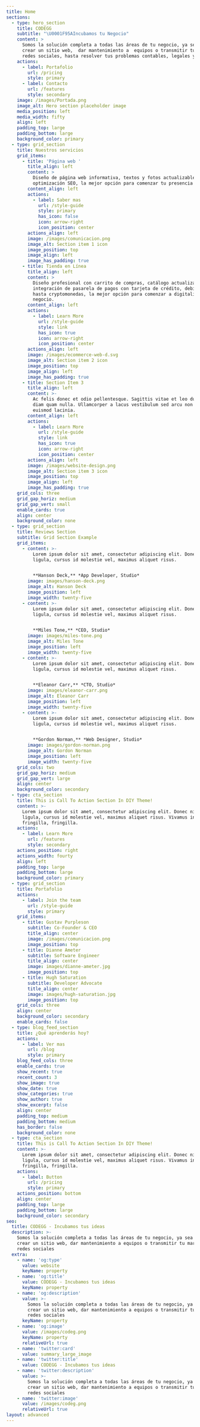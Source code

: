 ```yaml
---
title: Home
sections:
  - type: hero_section
    title: CODEGG
    subtitle: "\U0001F95AIncubamos tu Negocio"
    content: >
      Somos la solución completa a todas las áreas de tu negocio, ya sea desde
      crear un sitio web,  dar mantenimiento a  equipos o transmitir tu marca en
      redes sociales, hasta resolver tus problemas contables, legales y mas ❤
    actions:
      - label: Portafolio
        url: /pricing
        style: primary
      - label: Contacto
        url: /features
        style: secondary
    image: /images/Portada.png
    image_alt: Hero section placeholder image
    media_position: left
    media_width: fifty
    align: left
    padding_top: large
    padding_bottom: large
    background_color: primary
  - type: grid_section
    title: Nuestros servicios
    grid_items:
      - title: 'Página web '
        title_align: left
        content: >
          Diseño de página web informativa, textos y fotos actualizables,
          optimización SEO, la mejor opción para comenzar tu presencia online.
        content_align: left
        actions:
          - label: Saber mas
            url: /style-guide
            style: primary
            has_icon: false
            icon: arrow-right
            icon_position: center
        actions_align: left
        image: /images/comunicacion.png
        image_alt: Section item 1 icon
        image_position: top
        image_align: left
        image_has_padding: true
      - title: Tienda en Línea
        title_align: left
        content: >
          Diseño profesional con carrito de compras, catálogo actualizable,
          integración de pasarela de pagos con tarjeta de crédito, debito y
          hasta cryptomonedas, la mejor opción para comenzar a digitalizar su
          negocio.
        content_align: left
        actions:
          - label: Learn More
            url: /style-guide
            style: link
            has_icon: true
            icon: arrow-right
            icon_position: center
        actions_align: left
        image: /images/ecommerce-web-d.svg
        image_alt: Section item 2 icon
        image_position: top
        image_align: left
        image_has_padding: true
      - title: Section Item 3
        title_align: left
        content: >-
          Ac felis donec et odio pellentesque. Sagittis vitae et leo duis ut
          diam quam nulla. Ullamcorper a lacus vestibulum sed arcu non odio
          euismod lacinia.
        content_align: left
        actions:
          - label: Learn More
            url: /style-guide
            style: link
            has_icon: true
            icon: arrow-right
            icon_position: center
        actions_align: left
        image: /images/website-design.png
        image_alt: Section item 3 icon
        image_position: top
        image_align: left
        image_has_padding: true
    grid_cols: three
    grid_gap_horiz: medium
    grid_gap_vert: small
    enable_cards: true
    align: center
    background_color: none
  - type: grid_section
    title: Reviews Section
    subtitle: Grid Section Example
    grid_items:
      - content: >-
          Lorem ipsum dolor sit amet, consectetur adipiscing elit. Donec nisl
          ligula, cursus id molestie vel, maximus aliquet risus.


          **Hanson Deck,** *App Developer, Studio*
        image: images/hanson-deck.png
        image_alt: Hanson Deck
        image_position: left
        image_width: twenty-five
      - content: >-
          Lorem ipsum dolor sit amet, consectetur adipiscing elit. Donec nisl
          ligula, cursus id molestie vel, maximus aliquet risus.


          **Miles Tone,** *CEO, Studio*
        image: images/miles-tone.png
        image_alt: Miles Tone
        image_position: left
        image_width: twenty-five
      - content: >-
          Lorem ipsum dolor sit amet, consectetur adipiscing elit. Donec nisl
          ligula, cursus id molestie vel, maximus aliquet risus.


          **Eleanor Carr,** *CTO, Studio*
        image: images/eleanor-carr.png
        image_alt: Eleanor Carr
        image_position: left
        image_width: twenty-five
      - content: >-
          Lorem ipsum dolor sit amet, consectetur adipiscing elit. Donec nisl
          ligula, cursus id molestie vel, maximus aliquet risus.


          **Gordon Norman,** *Web Designer, Studio*
        image: images/gordon-norman.png
        image_alt: Gordon Norman
        image_position: left
        image_width: twenty-five
    grid_cols: two
    grid_gap_horiz: medium
    grid_gap_vert: large
    align: center
    background_color: secondary
  - type: cta_section
    title: This is Call To Action Section In DIY Theme!
    content: >-
      Lorem ipsum dolor sit amet, consectetur adipiscing elit. Donec nisl
      ligula, cursus id molestie vel, maximus aliquet risus. Vivamus in nibh
      fringilla, fringilla.
    actions:
      - label: Learn More
        url: /features
        style: secondary
    actions_position: right
    actions_width: fourty
    align: left
    padding_top: large
    padding_bottom: large
    background_color: primary
  - type: grid_section
    title: Portafolio
    actions:
      - label: Join the team
        url: /style-guide
        style: primary
    grid_items:
      - title: Gustav Purpleson
        subtitle: Co-Founder & CEO
        title_align: center
        image: /images/comunicacion.png
        image_position: top
      - title: Dianne Ameter
        subtitle: Software Engineer
        title_align: center
        image: images/dianne-ameter.jpg
        image_position: top
      - title: Hugh Saturation
        subtitle: Developer Advocate
        title_align: center
        image: images/hugh-saturation.jpg
        image_position: top
    grid_cols: three
    align: center
    background_color: secondary
    enable_cards: false
  - type: blog_feed_section
    title: ¿Qué aprenderás hoy?
    actions:
      - label: Ver mas
        url: /blog
        style: primary
    blog_feed_cols: three
    enable_cards: true
    show_recent: true
    recent_count: 3
    show_image: true
    show_date: true
    show_categories: true
    show_author: true
    show_excerpt: false
    align: center
    padding_top: medium
    padding_bottom: medium
    has_border: false
    background_color: none
  - type: cta_section
    title: This is Call To Action Section In DIY Theme!
    content: >-
      Lorem ipsum dolor sit amet, consectetur adipiscing elit. Donec nisl
      ligula, cursus id molestie vel, maximus aliquet risus. Vivamus in nibh
      fringilla, fringilla.
    actions:
      - label: Button
        url: /pricing
        style: primary
    actions_position: bottom
    align: center
    padding_top: large
    padding_bottom: large
    background_color: secondary
seo:
  title: CODEGG - Incubamos tus ideas
  description: >-
    Somos la solución completa a todas las áreas de tu negocio, ya sea desde
    crear un sitio web, dar mantenimiento a equipos o transmitir tu marca en
    redes sociales
  extra:
    - name: 'og:type'
      value: website
      keyName: property
    - name: 'og:title'
      value: CODEGG - Incubamos tus ideas
      keyName: property
    - name: 'og:description'
      value: >-
        Somos la solución completa a todas las áreas de tu negocio, ya sea desde
        crear un sitio web, dar mantenimiento a equipos o transmitir tu marca en
        redes sociales
      keyName: property
    - name: 'og:image'
      value: /images/codeg.png
      keyName: property
      relativeUrl: true
    - name: 'twitter:card'
      value: summary_large_image
    - name: 'twitter:title'
      value: CODEGG - Incubamos tus ideas
    - name: 'twitter:description'
      value: >-
        Somos la solución completa a todas las áreas de tu negocio, ya sea desde
        crear un sitio web, dar mantenimiento a equipos o transmitir tu marca en
        redes sociales
    - name: 'twitter:image'
      value: /images/codeg.png
      relativeUrl: true
layout: advanced
---
```

